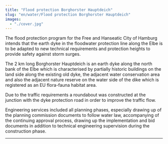 ```yaml
---
title: "Flood protection Borghorster Hauptdeich"
slug: "en/water/Flood protection Borghorster Hauptdeich"
images:
  - "./cover.jpg"
---
```


The flood protection program for the Free and Hanseatic City of
Hamburg intends that the earth dyke in the floodwater protection line
along the Elbe is to be adapted to new technical requirements and
protection heights to provide safety against storm surges.

The 2 km long Borghorster Hauptdeich is an earth dyke along the north
bank of the Elbe which is characterised by partially historic buildings
on the land side along the existing old dyke, the adjacent water
conservation area and also the adjacent nature reserve on the water side
of the dike which is registered as an EU flora-fauna habitat area.

Due to the traffic requirements a roundabout was constructed at the
junction with the dyke protection road in order to improve the traffic
flow.

Engineering services included all planning phases, especially drawing
up of the planning commission documents to follow water law,
accompanying of the continuing approval process, drawing up the
implementation and bid documents in addition to technical engineering
supervision during the construction phase.

---
